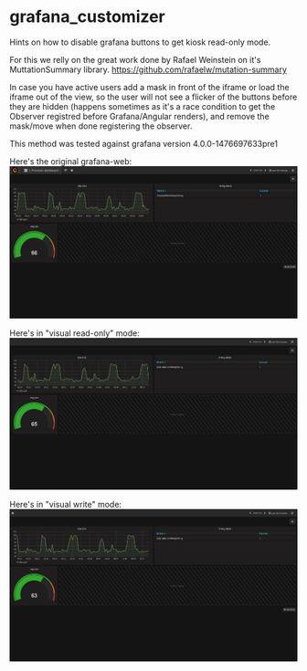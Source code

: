 # grafana_customizer
Hints on how to disable grafana buttons to get kiosk read-only mode.

For this we relly on the great work done by Rafael Weinstein on it's MuttationSummary library.
https://github.com/rafaelw/mutation-summary

In case you have active users add a mask in front of the iframe or load the iframe out of the view, so the user will not see a flicker of the buttons before they are hidden (happens sometimes as it's a race condition to get the Observer registred before Grafana/Angular renders), and remove the mask/move when done registering the observer.

This method was tested against grafana version 4.0.0-1476697633pre1


Here's the original grafana-web:
![Alt text](/original.png?raw=true "Original Grafana web")

Here's in "visual read-only" mode:
![Alt text](/embeded_readmode.png?raw=true "Embeded readonly mode")

Here's in "visual write" mode:
![Alt text](/embeded_writemode.png?raw=true "Embeded write mode")
